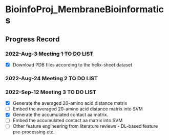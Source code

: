 # BioinfoProj_MembraneBioinformatics

## Progress Record

### ~~2022-Aug-3 Meeting 1 TO DO LIST~~
- [x] Download PDB files according to the helix-sheet dataset 

### 2022-Aug-24 Meeting 2 TO DO LIST

### 2022-Sep-12 Meeting 3 TO DO LIST 
- [x] Generate the averaged 20-amino acid distance matrix
- [ ] Embed the averaged 20-amino acid distance matrix into SVM
- [x] Generate the accumulated contact aa matrix.
- [ ] Embed the accumulated contact aa matrix into SVM
- [ ] Other feature engineering from literature reviews - DL-based feature pre-processing etc.
